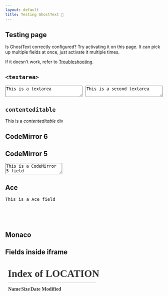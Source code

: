 ```yaml
---
layout: default
title: Testing GhostText 👻
---
```


<link rel="stylesheet" href="https://cdnjs.cloudflare.com/ajax/libs/codemirror/5.32.0/codemirror.min.css" />
<style>

    #monaco-field,
    .CodeMirror {
    	height: 120px;
    }
    .flex {
    	display: flex;
    	justify-content: space-between;
    }
    .flex textarea {
    	width: 49%;
    }
    iframe {
    	opacity: 0.8;
    	height: 300px;
    	max-width: 80% !important;
    }

</style>

## Testing page

<p class="text-align-center">
	Is GhostText correctly configured? Try activating it on this page. It can pick up multiple fields at once, just activate it multiple times.
</p>
<p class="text-align-center">If it doesn't work, refer to <a href="/troubleshooting/">Troubleshooting</a>.</p>

## `<textarea>`

<div class="flex">
	<textarea>This is a textarea</textarea>
	<textarea>This is a second textarea</textarea>
</div>

## `contenteditable`

<div contenteditable class="field">This is a <em>contenteditable</em> div</div>

## CodeMirror 6

<div id="codemirror-6-field"></div>

<script type="importmap">
	{
		"imports": {
			"codemirror/": "https://deno.land/x/codemirror_esm@v6.0.1/esm/"
		}
	}
</script>
<script async type="module">
	import { basicSetup, EditorView } from "codemirror/codemirror/dist/index.js"
	import { javascript } from "codemirror/lang-javascript/dist/index.js"

	new EditorView({
		doc: "This is a CodeMirror 6 field",
		extensions: [basicSetup, javascript()],
		parent: document.querySelector('#codemirror-6-field'),
	})
</script>

## CodeMirror 5

<!-- prettier-ignore-start -->

<textarea id="codemirror-field" class="field">
This is a CodeMirror 5 field




</textarea>

<!-- prettier-ignore-end -->

<script src="https://cdnjs.cloudflare.com/ajax/libs/codemirror/5.32.0/codemirror.min.js"></script>
<script>
	const cm = window.CodeMirror.fromTextArea(document.getElementById('codemirror-field'), {
		lineNumbers: true,
		gutters: ['CodeMirror-linenumbers'],
	});
	cm.on('gutterClick', (cm, line) => {
		const info = cm.getLineHandle(line);
		if (info.widgets) {
			info.widgets.map(w => {
				const node = w.node;
				w.clear();
				node.parentNode.removeChild(node);
			});
		} else {
			const msg = document.createElement('textarea');
			msg.select();
			msg.setRangeText('This is a textarea as CodeMirror line widget');
			cm.addLineWidget(line, msg, {coverGutter: false, noHScroll: true});
		}
	});
</script>

## Ace

<pre id="ace-field" class="field">
This is a Ace field




</pre>

<script src="https://cdnjs.cloudflare.com/ajax/libs/ace/1.2.9/ace.js"></script>
<script>
	window.ace.edit('ace-field').setOption('maxLines', 30);
</script>

## Monaco

<div id="monaco-field" class="field"></div>
<script src="https://cdnjs.cloudflare.com/ajax/libs/monaco-editor/0.34.1/min/vs/loader.js"></script>
<script>
	require.config({paths: {vs: 'https://cdnjs.cloudflare.com/ajax/libs/monaco-editor/0.34.1/min/vs'}});
	require(["vs/editor/editor.main"], function () {
		window.monaco.editor.create(
			document.getElementById('monaco-field'),
			{value: 'This is a Monaco field\n\n\n\n\n'},
		);
	});
</script>

## Fields inside iframe

<iframe src="." frameborder="0" class="field">One level deep, please!</iframe>
